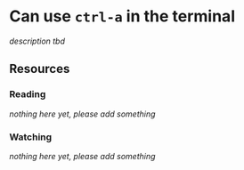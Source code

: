 # Can use `ctrl-a` in the terminal

_description tbd_

## Resources

### Reading

_nothing here yet, please add something_

### Watching

_nothing here yet, please add something_
